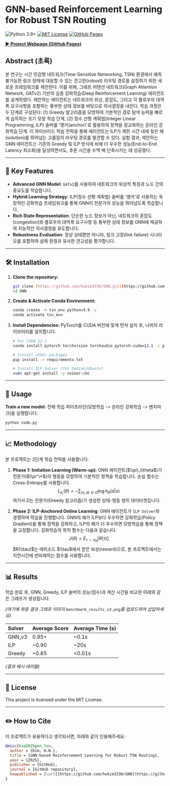  
# GNN-based Reinforcement Learning for Robust TSN Routing

![Python 3.9+](https://img.shields.io/badge/python-3.9+-blue.svg)
[![MIT License](https://img.shields.io/badge/License-MIT-green.svg)](https://choosealicense.com/licenses/mit/)
[![GitHub Pages](https://img.shields.io/badge/GitHub-Pages-1DA1F2?logo=github)](https://hwkim3330.github.io/GNN/)

**[► Project Webpage (GitHub Pages)](https://hwkim3330.github.io/GNN/)**

## Abstract (초록)

본 연구는 시간 민감형 네트워크(Time-Sensitive Networking, TSN) 환경에서 예측 불가능한 링크 장애에 대응할 수 있는 견고한(robust) 라우팅 경로를 설정하기 위한 새로운 프레임워크를 제안한다. 이를 위해, 그래프 어텐션 네트워크(Graph Attention Network, GATv2) 기반의 심층 강화학습(Deep Reinforcement Learning) 에이전트를 설계하였다. 제안하는 에이전트는 네트워크의 위상, 혼잡도, 그리고 각 플로우의 대역폭 요구사항을 포함하는 풍부한 상태 정보를 바탕으로 의사결정을 내린다. 학습 과정은 두 단계로 구성된다: (1) Greedy 알고리즘을 모방하여 기본적인 경로 탐색 능력을 빠르게 습득하는 초기 모방 학습 단계, (2) 정수 선형 계획법(Integer Linear Programming, ILP) 솔버를 '앵커(anchor)'로 활용하여 정책을 정교화하는 온라인 강화학습 단계. 이 하이브리드 학습 전략을 통해 에이전트는 ILP가 제한 시간 내에 찾은 해(solution)를 뛰어넘는 고품질의 라우팅 경로를 발견할 수 있다. 실험 결과, 제안하는 GNN 에이전트는 기존의 Greedy 및 ILP 방식에 비해 더 우수한 성능(End-to-End Latency 최소화)을 달성하면서도, 추론 시간을 수백 배 단축시키는 데 성공했다.

---

## 🌟 Key Features

-   **Advanced GNN Model**: `GATv2`를 사용하여 네트워크의 위상적 특징과 노드 간의 중요도를 학습합니다.
-   **Hybrid Learning Strategy**: ILP(정수 선형 계획법) 솔버를 '앵커'로 사용하는 독창적인 강화학습 프레임워크를 통해 GNN이 전문가의 성능을 뛰어넘도록 학습합니다.
-   **Rich State Representation**: 단순한 노드 정보가 아닌, 네트워크의 혼잡도(congestion)와 플로우의 대역폭 요구사항 등 풍부한 상태 정보를 GNN에 제공하여 지능적인 의사결정을 유도합니다.
-   **Robustness Evaluation**: 정상 상태뿐만 아니라, 링크 고장(link failure) 시나리오를 포함하여 실제 환경과 유사한 견고성을 평가합니다.

---

## 🛠️ Installation

1.  **Clone the repository:**
    ```bash
    git clone [https://github.com/hwkim3330/GNN.git](https://github.com/hwkim3330/GNN.git)
    cd GNN
    ```

2.  **Create & Activate Conda Environment:**
    ```bash
    conda create -n tsn_env python=3.9 -y
    conda activate tsn_env
    ```

3.  **Install Dependencies:**
    PyTorch를 CUDA 버전에 맞게 먼저 설치 후, 나머지 라이브러리를 설치합니다.
    ```bash
    # For CUDA 12.1
    conda install pytorch torchvision torchaudio pytorch-cuda=12.1 -c pytorch -c nvidia -y
    
    # Install other packages
    pip install -r requirements.txt
    
    # Install ILP Solver (for Debian/Ubuntu)
    sudo apt-get install -y coinor-cbc
    ```

---

## 🚀 Usage

**Train a new model:**
전체 학습 파이프라인(모방학습 -> 온라인 강화학습 -> 벤치마크)을 실행합니다.
```bash
python code.py
````

-----

## 📈 Methodology

본 프로젝트는 2단계 학습 전략을 사용합니다.

1.  **Phase 1: Imitation Learning (Warm-up)**: GNN 에이전트($\\pi\_\\theta$)가 전문가($\\pi^\*$)의 행동을 모방하여 기본적인 정책을 학습합니다. 손실 함수는 Cross-Entropy를 사용합니다.
    $$L_{IL}(\theta) = - \sum_{(s,a) \in D} \log \pi_\theta(a|s)$$
    여기서 $D$는 전문가(Greedy 알고리즘)가 생성한 상태-행동 쌍의 데이터셋입니다.

2.  **Phase 2: ILP-Anchored Online Learning**: GNN 에이전트가 `ILP Solver`와 경쟁하며 학습을 진행합니다. GNN의 해가 ILP보다 우수하면 강화학습(Policy Gradient)을 통해 정책을 강화하고, ILP의 해가 더 우수하면 모방학습을 통해 정책을 교정합니다. 강화학습의 목적 함수는 다음과 같습니다.
    $$J(\theta) = E_{\tau \sim \pi_\theta}[R(\tau)]$$
    $R(\\tau)$는 에피소드 $\\tau$에서 얻은 보상(reward)으로, 본 프로젝트에서는 지연시간에 반비례하는 점수를 사용합니다.

-----

## 📊 Results

학습 완료 후, GNN, Greedy, ILP 솔버의 성능(점수)과 계산 시간을 비교한 아래와 같은 그래프가 생성됩니다.

*(여기에 최종 결과 그래프 이미지 `benchmark_results_v3.png`를 업로드하여 삽입하세요)*

| Solver  | Average Score | Average Time (s) |
| :------ | :------------ | :--------------- |
| GNN\_v3  | 0.95+         | \~0.1s            |
| ILP     | \~0.90         | \~20s             |
| Greedy  | \~0.85         | \<0.01s           |
*(결과 예시 테이블)*

-----

## 📄 License

This project is licensed under the MIT License.

-----

## ✏️ How to Cite

이 프로젝트가 유용하다고 생각되시면, 아래와 같이 인용해주세요:

```bibtex
@misc{kim2025gnn_tsn,
  author = {Kim, H.W.},
  title = {GNN-based Reinforcement Learning for Robust TSN Routing},
  year = {2025},
  publisher = {GitHub},
  journal = {GitHub repository},
  howpublished = {\url{[https://github.com/hwkim3330/GNN](https://github.com/hwkim3330/GNN)}}
}
```

```
```
